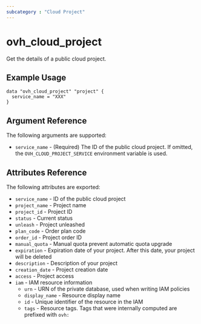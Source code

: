 ```yaml
---
subcategory : "Cloud Project"
---
```


# ovh_cloud_project

Get the details of a public cloud project.

## Example Usage

```hcl
data "ovh_cloud_project" "project" {
  service_name = "XXX"
}
```

## Argument Reference

The following arguments are supported:

- `service_name` - (Required) The ID of the public cloud project. If omitted,
  the `OVH_CLOUD_PROJECT_SERVICE` environment variable is used.

## Attributes Reference

The following attributes are exported:

- `service_name` - ID of the public cloud project
- `project_name` - Project name
- `project_id` - Project ID
- `status` - Current status
- `unleash` - Project unleashed
- `plan_code` - Order plan code
- `order_id` - Project order ID
- `manual_quota` - Manual quota prevent automatic quota upgrade
- `expiration` - Expiration date of your project. After this date, your project will be deleted
- `description` - Description of your project
- `creation_date` - Project creation date
- `access` - Project access
- `iam` - IAM resource information
  - `urn` - URN of the private database, used when writing IAM policies
  - `display_name` - Resource display name
  - `id` - Unique identifier of the resource in the IAM
  - `tags` - Resource tags. Tags that were internally computed are prefixed with `ovh:`
